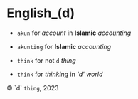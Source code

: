 # English_(d)

- `akun` for _account_ in **Islamic** _accounting_

- `akunting` for **Islamic** _accounting_

- `think` for not `d` _thing_

- `think` for _thinking_ in _'d' world_

© \`d\` `thing`, 2023
